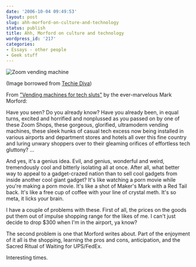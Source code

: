 ```yaml
---
date: '2006-10-04 09:49:53'
layout: post
slug: ahh-morford-on-culture-and-technology
status: publish
title: Ahh, Morford on culture and technology
wordpress_id: '217'
categories:
- Essays - other people
- Geek stuff
---
```



![Zoom vending machine](http://www.techiediva.com/photos/uncategorized/zoom.jpg)


(Image borrowed from [Techie Diva](http://www.techiediva.com/weblog/2005/10/index.html))


From ["Vending machines for tech sluts"](http://sfgate.com/cgi-bin/article.cgi?f=/gate/archive/2006/10/04/notes100406.DTL&nl=fix) by the ever-marvelous Mark Morford:



> 
Have you seen? Do you already know? Have you already been, in equal turns, excited and horrified and nonplussed as you passed on by one of these Zoom Shops, these gorgeous, glorified, ultramodern vending machines, these sleek hunks of casual tech excess now being installed in various airports and department stores and hotels all over this fine country and luring unwary shoppers over to their gleaming orifices of effortless tech gluttony?
...

And yes, it's a genius idea. Evil, and genius, wonderful and weird, tremendously cool and bitterly isolating all at once. After all, what better way to appeal to a gadget-crazed nation than to sell cool gadgets from inside another cool giant gadget? It's like watching a porn movie while you're making a porn movie. It's like a shot of Maker's Mark with a Red Tail back. It's like a free cup of coffee with your line of crystal meth. It's so meta, it licks your brain.




I have a couple of problems with these. First of all, the prices on the goods put them out of impulse shopping range for the likes of me. I can't just decide to drop $300 when I'm in the airport, ya know?

The second problem is one that Morford writes about. Part of the enjoyment of it all is the shopping, learning the pros and cons, anticipation, and the Sacred Ritual of Waiting for UPS/FedEx.

Interesting times.

